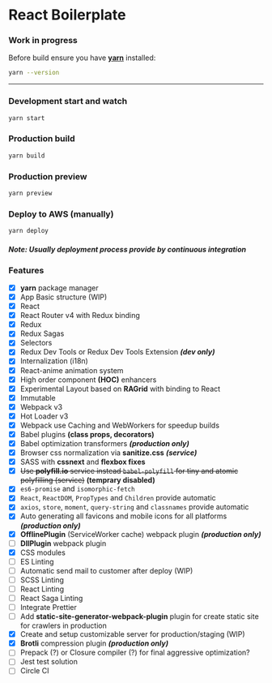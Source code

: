 # React Boilerplate

### Work in progress

Before build ensure you have **[yarn](https://yarnpkg.com/lang/en/docs/install/#mac-tab)** installed:

```bash
yarn --version
```

---

### Development start and watch

```bash
yarn start
```

### Production build

```bash
yarn build
```

### Production preview

```bash
yarn preview
```

### Deploy to AWS (manually)

```bash
yarn deploy
```

#### ***Note: Usually deployment process provide by continuous integration***

### Features

- [x] **yarn** package manager
- [x] App Basic structure (WIP)
- [x] React
- [x] React Router v4 with Redux binding
- [x] Redux
- [x] Redux Sagas
- [x] Selectors
- [x] Redux Dev Tools or Redux Dev Tools Extension ***(dev only)***
- [x] Internalization (i18n)
- [x] React-anime animation system
- [x] High order component **(HOC)** enhancers
- [x] Experimental Layout based on **RAGrid** with binding to React
- [x] Immutable
- [x] Webpack v3
- [x] Hot Loader v3
- [x] Webpack use Caching and WebWorkers for speedup builds
- [x] Babel plugins **(class props, decorators)**
- [x] Babel optimization transformers ***(production only)***
- [x] Browser css normalization via **sanitize.css** ***(service)***
- [x] SASS with **cssnext** and **flexbox fixes**
- [x] ~~Use **polyfill.io** service instead ```babel-polyfill``` for tiny and atomic polyfilling (service)~~ **(temprary disabled)**
- [x] `es6-promise` and `isomorphic-fetch`
- [x] `React`, `ReactDOM`, `PropTypes` and `Children` provide automatic
- [x] `axios`, `store`, `moment`, `query-string` and `classnames` provide automatic
- [x] Auto generating all favicons and mobile icons for all platforms ***(production only)***
- [x] **OfflinePlugin** (ServiceWorker cache) webpack plugin ***(production only)***
- [ ] **DllPlugin** webpack plugin
- [x] CSS modules
- [ ] ES Linting
- [ ] Automatic send mail to customer after deploy (WIP)
- [ ] SCSS Linting
- [ ] React Linting
- [ ] React Saga Linting
- [ ] Integrate Prettier
- [ ] Add **static-site-generator-webpack-plugin** plugin for create static site for crawlers in production
- [x] Create and setup customizable server for production/staging (WIP)
- [x] **Brotli** compression plugin ***(production only)***
- [ ] Prepack (?) or Closure compiler (?) for final aggressive optimization?
- [ ] Jest test solution
- [ ] Circle CI
